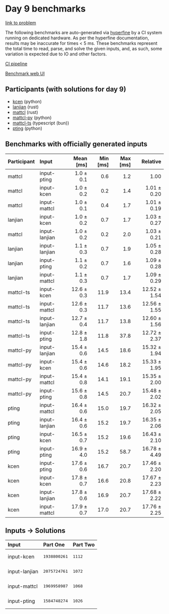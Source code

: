 # Day 9 benchmarks

[link to problem](https://adventofcode.com/2023/day/9)

The following benchmarks are auto-generated via
[hyperfine](https://github.com/sharkdp/hyperfine) by a CI system running on
dedicated hardware. As per the hyperfine documentation, results may be
inaccurate for times < 5 ms. These benchmarks represent the total time to read,
parse, and solve the given inputs, and, as such, some variation is expected due
to IO and other factors.

[CI pipeline](http://ci.papercode.net:8080/teams/main/pipelines/aoc2023)

[Benchmark web UI](https://aoc.ancalagon.black)


## Participants (with solutions for day 9)

- [kcen](https://github.com/kcen/aoc2023) (python)
- [lanjian](https://github.com/lanjian/aoc-2023) (rust)
- [mattcl](https://github.com/mattcl/aoc2023) (rust)
- [mattcl-py](https://github.com/mattcl/aoc2023-py) (python)
- [mattcl-ts](https://github.com/mattcl/aoc2023-js) (typescript (bun))
- [pting](https://github.com/pting/aoc2023) (python)


## Benchmarks with officially generated inputs

| Participant | Input | Mean [ms] | Min [ms] | Max [ms] | Relative |
|:---|:---|---:|---:|---:|---:|
| mattcl | input-pting | 1.0 ± 0.1 | 0.6 | 1.2 | 1.00 |
| mattcl | input-kcen | 1.0 ± 0.2 | 0.2 | 1.4 | 1.01 ± 0.20 |
| mattcl | input-mattcl | 1.0 ± 0.1 | 0.4 | 1.7 | 1.01 ± 0.19 |
| lanjian | input-kcen | 1.0 ± 0.2 | 0.7 | 1.7 | 1.03 ± 0.27 |
| mattcl | input-lanjian | 1.0 ± 0.2 | 0.2 | 2.0 | 1.03 ± 0.21 |
| lanjian | input-lanjian | 1.1 ± 0.3 | 0.7 | 1.9 | 1.05 ± 0.28 |
| lanjian | input-pting | 1.1 ± 0.2 | 0.7 | 1.6 | 1.09 ± 0.28 |
| lanjian | input-mattcl | 1.1 ± 0.3 | 0.7 | 1.7 | 1.09 ± 0.29 |
| mattcl-ts | input-kcen | 12.6 ± 0.3 | 11.9 | 13.4 | 12.52 ± 1.54 |
| mattcl-ts | input-mattcl | 12.6 ± 0.3 | 11.7 | 13.6 | 12.56 ± 1.55 |
| mattcl-ts | input-lanjian | 12.7 ± 0.4 | 11.7 | 13.8 | 12.60 ± 1.56 |
| mattcl-ts | input-pting | 12.8 ± 1.8 | 11.8 | 37.8 | 12.72 ± 2.37 |
| mattcl-py | input-lanjian | 15.4 ± 0.6 | 14.5 | 18.6 | 15.32 ± 1.94 |
| mattcl-py | input-kcen | 15.4 ± 0.6 | 14.6 | 18.2 | 15.33 ± 1.95 |
| mattcl-py | input-mattcl | 15.4 ± 0.8 | 14.1 | 19.1 | 15.35 ± 2.00 |
| mattcl-py | input-pting | 15.6 ± 0.8 | 14.5 | 20.7 | 15.48 ± 2.02 |
| pting | input-mattcl | 16.4 ± 0.6 | 15.0 | 19.7 | 16.32 ± 2.05 |
| pting | input-lanjian | 16.4 ± 0.6 | 15.2 | 19.7 | 16.35 ± 2.06 |
| pting | input-kcen | 16.5 ± 0.7 | 15.2 | 19.6 | 16.43 ± 2.10 |
| pting | input-pting | 16.9 ± 4.0 | 15.2 | 58.7 | 16.78 ± 4.49 |
| kcen | input-pting | 17.6 ± 0.6 | 16.7 | 20.7 | 17.46 ± 2.20 |
| kcen | input-kcen | 17.8 ± 0.7 | 16.6 | 20.8 | 17.67 ± 2.23 |
| kcen | input-lanjian | 17.8 ± 0.6 | 16.9 | 20.7 | 17.68 ± 2.22 |
| kcen | input-mattcl | 17.9 ± 0.7 | 17.0 | 20.7 | 17.76 ± 2.25 |


## Inputs -> Solutions

| Input | Part One | Part Two |
|:---|:---|:---|
|input-kcen|<pre>1938800261</pre>|<pre>1112</pre>|
|input-lanjian|<pre>2075724761</pre>|<pre>1072</pre>|
|input-mattcl|<pre>1969958987</pre>|<pre>1068</pre>|
|input-pting|<pre>1584748274</pre>|<pre>1026</pre>|